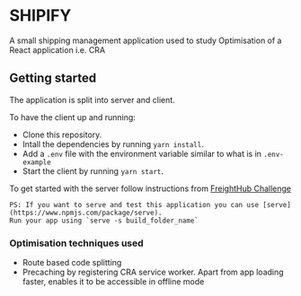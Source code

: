# SHIPIFY
A small shipping management application used to study Optimisation of a React application i.e. CRA

## Getting started
The application is split into server and client.

To have the client up and running:
- Clone this repository.
- Intall the dependencies by running `yarn install`.
- Add a `.env` file with the environment variable similar to what is in `.env-example`
- Start the client by running `yarn start`.

To get started with the server follow instructions from [FreightHub Challenge](https://github.com/freight-hub/freighthub-frontend-challenge.git)

    PS: If you want to serve and test this application you can use [serve](https://www.npmjs.com/package/serve).
    Run your app using `serve -s build_folder_name`

### Optimisation techniques used

- Route based code splitting
- Precaching by registering CRA service worker. Apart from app loading faster, enables it to be accessible in offline mode
